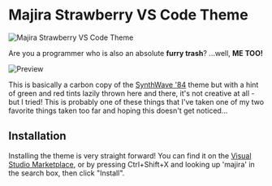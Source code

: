 # Majira Strawberry VS Code Theme

![Majira Strawberry VS Code Theme](https://user-images.githubusercontent.com/94678583/221720750-f8163faf-f5bd-4318-9547-7a6c04c92c87.png)

Are you a programmer who is also an absolute **furry trash**? ...well, **ME TOO!**

![Preview](https://user-images.githubusercontent.com/94678583/221720743-29bb51c1-a506-4675-8274-03d7e63f99ae.jpg)

This is basically a carbon copy of the [SynthWave '84](https://github.com/robb0wen/synthwave-vscode)
theme but with a hint of green and red tints lazily thrown here and there, it's not creative at all - but I tried!
This is probably one of these things that I've taken one of my two favorite things taken too far and hoping this doesn't get noticed...

## Installation

Installing the theme is very straight forward! You can find it on the [Visual Studio Marketplace][uwu], or by pressing Ctrl+Shift+X and
looking up 'majira' in the search box, then click "Install".

[uwu]: https://marketplace.visualstudio.com/items?itemName=KurojiFusky.majira-strawberry-vscode
